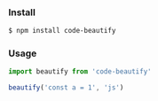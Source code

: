 ### Install

```sh
$ npm install code-beautify
```
### Usage

```js
import beautify from 'code-beautify'

beautify('const a = 1', 'js')
```